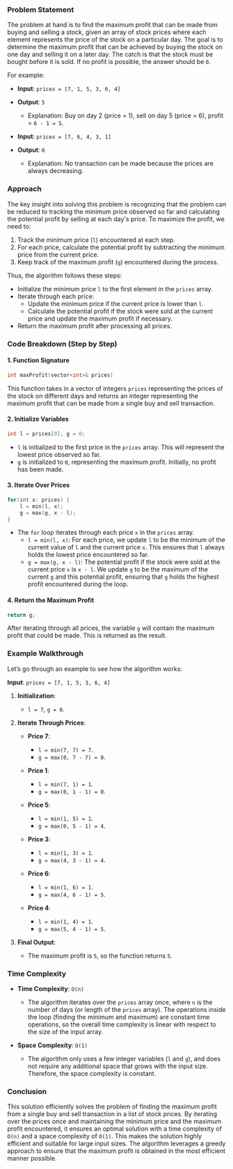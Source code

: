 ### Problem Statement

The problem at hand is to find the maximum profit that can be made from buying and selling a stock, given an array of stock prices where each element represents the price of the stock on a particular day. The goal is to determine the maximum profit that can be achieved by buying the stock on one day and selling it on a later day. The catch is that the stock must be bought before it is sold. If no profit is possible, the answer should be `0`.

For example:
- **Input**: `prices = [7, 1, 5, 3, 6, 4]`
- **Output**: `5`
  - Explanation: Buy on day 2 (price = 1), sell on day 5 (price = 6), profit = `6 - 1 = 5`.

- **Input**: `prices = [7, 6, 4, 3, 1]`
- **Output**: `0`
  - Explanation: No transaction can be made because the prices are always decreasing.

### Approach

The key insight into solving this problem is recognizing that the problem can be reduced to tracking the minimum price observed so far and calculating the potential profit by selling at each day's price. To maximize the profit, we need to:
1. Track the minimum price (`l`) encountered at each step.
2. For each price, calculate the potential profit by subtracting the minimum price from the current price.
3. Keep track of the maximum profit (`g`) encountered during the process.

Thus, the algorithm follows these steps:
- Initialize the minimum price `l` to the first element in the `prices` array.
- Iterate through each price:
  - Update the minimum price if the current price is lower than `l`.
  - Calculate the potential profit if the stock were sold at the current price and update the maximum profit if necessary.
- Return the maximum profit after processing all prices.

### Code Breakdown (Step by Step)

#### 1. **Function Signature**
```cpp
int maxProfit(vector<int>& prices)
```
This function takes in a vector of integers `prices` representing the prices of the stock on different days and returns an integer representing the maximum profit that can be made from a single buy and sell transaction.

#### 2. **Initialize Variables**
```cpp
int l = prices[0], g = 0;
```
- `l` is initialized to the first price in the `prices` array. This will represent the lowest price observed so far.
- `g` is initialized to `0`, representing the maximum profit. Initially, no profit has been made.

#### 3. **Iterate Over Prices**
```cpp
for(int x: prices) {
    l = min(l, x);
    g = max(g, x - l);
}
```
- The `for` loop iterates through each price `x` in the `prices` array.
  - `l = min(l, x)`: For each price, we update `l` to be the minimum of the current value of `l` and the current price `x`. This ensures that `l` always holds the lowest price encountered so far.
  - `g = max(g, x - l)`: The potential profit if the stock were sold at the current price `x` is `x - l`. We update `g` to be the maximum of the current `g` and this potential profit, ensuring that `g` holds the highest profit encountered during the loop.

#### 4. **Return the Maximum Profit**
```cpp
return g;
```
After iterating through all prices, the variable `g` will contain the maximum profit that could be made. This is returned as the result.

### Example Walkthrough

Let’s go through an example to see how the algorithm works:

**Input**: `prices = [7, 1, 5, 3, 6, 4]`

1. **Initialization**:
   - `l = 7`, `g = 0`.

2. **Iterate Through Prices**:

   - **Price 7**:
     - `l = min(7, 7) = 7`.
     - `g = max(0, 7 - 7) = 0`.

   - **Price 1**:
     - `l = min(7, 1) = 1`.
     - `g = max(0, 1 - 1) = 0`.

   - **Price 5**:
     - `l = min(1, 5) = 1`.
     - `g = max(0, 5 - 1) = 4`.

   - **Price 3**:
     - `l = min(1, 3) = 1`.
     - `g = max(4, 3 - 1) = 4`.

   - **Price 6**:
     - `l = min(1, 6) = 1`.
     - `g = max(4, 6 - 1) = 5`.

   - **Price 4**:
     - `l = min(1, 4) = 1`.
     - `g = max(5, 4 - 1) = 5`.

3. **Final Output**:
   - The maximum profit is `5`, so the function returns `5`.

### Time Complexity

- **Time Complexity**: `O(n)`
  - The algorithm iterates over the `prices` array once, where `n` is the number of days (or length of the `prices` array). The operations inside the loop (finding the minimum and maximum) are constant time operations, so the overall time complexity is linear with respect to the size of the input array.

- **Space Complexity**: `O(1)`
  - The algorithm only uses a few integer variables (`l` and `g`), and does not require any additional space that grows with the input size. Therefore, the space complexity is constant.

### Conclusion

This solution efficiently solves the problem of finding the maximum profit from a single buy and sell transaction in a list of stock prices. By iterating over the prices once and maintaining the minimum price and the maximum profit encountered, it ensures an optimal solution with a time complexity of `O(n)` and a space complexity of `O(1)`. This makes the solution highly efficient and suitable for large input sizes. The algorithm leverages a greedy approach to ensure that the maximum profit is obtained in the most efficient manner possible.
